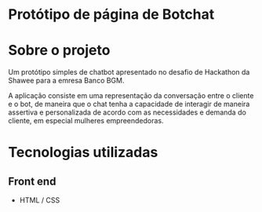 # Protótipo de página de Botchat 

# Sobre o projeto

Um protótipo simples de chatbot apresentado no desafio de Hackathon da Shawee para a emresa Banco BGM.

A aplicação consiste em uma representação da conversação entre o cliente e o bot, de maneira que o chat tenha a capacidade de interagir de maneira assertiva e personalizada de acordo com as necessidades e demanda do cliente, em especial mulheres empreendedoras.

# Tecnologias utilizadas
## Front end
- HTML / CSS

